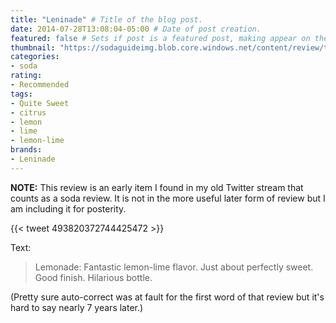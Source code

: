 ```yaml
---
title: "Leninade" # Title of the blog post.
date: 2014-07-28T13:08:04-05:00 # Date of post creation.
featured: false # Sets if post is a featured post, making appear on the home page side bar.
thumbnail: "https://sodaguideimg.blob.core.windows.net/content/review/thumbs/leninade.jpg" # Sets thumbnail image appearing inside card on homepage.
categories:
- soda
rating:
- Recommended
tags:
- Quite Sweet
- citrus
- lemon
- lime
- lemon-lime
brands:
- Leninade
---
```


**NOTE:** This review is an early item I found in my old Twitter stream that counts as a soda review. It is not in the more useful later form of review but I am including it for posterity.

{{< tweet 493820372744425472 >}}

Text:
> Lemonade: Fantastic lemon-lime flavor. Just about perfectly sweet. Good finish. Hilarious bottle.

(Pretty sure auto-correct was at fault for the first word of that review but it's hard to say nearly 7 years later.)